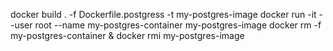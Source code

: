 docker build . -f Dockerfile.postgress -t my-postgres-image
docker run -it --user root --name my-postgres-container my-postgres-image
docker rm -f my-postgres-container & docker rmi my-postgres-image
